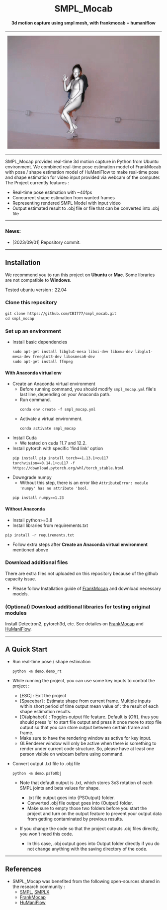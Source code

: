 <h1 align="center">
SMPL_Mocab
</h1>
<h4 align="center">
3d motion capture using smpl mesh, with frankmocab + humaniflow
</h4>

-------


<p align="center">
    <img src="https://github.com/CBI777/smpl_mocab/blob/master/README_Img/demo_smpl.gif">
</p>


-------
SMPL_Mocap provides real-time 3d motion capture in Python from Ubuntu environment.
We combined real-time pose estimation model of FrankMocab with pose / shape estimation model of HuManiFlow to make real-time pose and shape estimation for video input provided via webcam of the computer.
The Project currently features : 
  - Real-time pose estimation with ~40fps
  - Concurrent shape estimation from wanted frames
  - Representing rendered SMPL Model with input video
  - Output estimated result to .obj file or file that can be converted into .obj file

---------

### News:
  - [2023/09/01] Repository commit.

---------

## Installation

We recommend you to run this project on **Ubuntu** or **Mac**. Some libraries are not compatible to **Windows**.

Tested ubuntu version : 22.04

### Clone this repository
```angular2html
git clone https://github.com/CBI777/smpl_mocab.git
cd smpl_mocap
```

### Set up an environment
- Install basic dependencies
  ```
  sudo apt-get install libglu1-mesa libxi-dev libxmu-dev libglu1-mesa-dev freeglut3-dev libosmesa6-dev
  sudo apt-get install ffmpeg
  ```
#### With Anaconda virtual env

- Create an Anaconda virtual environment
  - Before running command, you should modify ```smpl_mocap.yml``` file's last line, depending on your Anaconda path.
  - Run command.
    ```
    conda env create -f smpl_mocap.yml
    ```
  - Activate a virtual environment.
    ```angular2html
    conda activate smpl_mocap
    ```
- Install Cuda
  - We tested on cuda 11.7 and 12.2.
- Install pytorch with specific 'find link' option
  ```
  pip install pip install torch==1.13.1+cu117 torchvision==0.14.1+cu117 -f https://download.pytorch.org/whl/torch_stable.html
  ```
- Downgrade numpy
  - Without this step, there is an error like ```AttributeError: module 'numpy' has no attribute 'bool```.
  ```
  pip install numpy==1.23
  ```

#### Without Anaconda

- Install python>=3.8
- Install libraries from requirements.txt
```
pip install -r requirements.txt
```
- Follow extra steps after **Create an Anaconda virtual environment** mentioned above

### Download additional files
There are extra files not uploaded on this repository because of the github capacity issue.
- Please follow Installation guide of [FrankMocap](https://github.com/facebookresearch/frankmocap/blob/main/docs/INSTALL.md) and download necessary models.

### (Optional) Download additional libraries for testing original modules
Install Detectron2, pytorch3d, etc.
See detailes on [FrankMocap](https://github.com/facebookresearch/frankmocap/blob/main/docs/INSTALL.md) 
and [HuManiFlow](https://github.com/akashsengupta1997/HuManiFlow).

---------

## A Quick Start
- Run real-time pose / shape estimation
  ```
  python -m demo.demo_rt
  ```
- While running the project, you can use some key inputs to control the project :
    - [ESC] : Exit the project
    - [Spacebar] : Estimate shape from current frame. Multiple inputs within short period of time output mean value of : the result of each shape estimation results.
    - [O(alphabet)] : Toggles output file feature. Default is {Off}, thus you should press 'o' to start file output and press it once more to stop file output so that you can store output between certain frame and frame.
  - Make sure to have the rendering window as active for key input.
  - GLRenderer window will only be active when there is something to render under current code structure. So, please have at least one person visible on webcam before using command.


- Convert output .txt file to .obj file
  ```
  python -m demo.psToObj
  ```
  - Note that default output is .txt, which stores 3x3 rotation of each SMPL joints and beta values for shape.
    - .txt file output goes into {PSOutput} folder.
    - Converted .obj file output goes into {Output} folder.
    - Make sure to empty those two folders before you start the project and turn on the output feature to prevent your output data from getting contaminated by previous results.
  
  - If you change the code so that the project outputs .obj files directly, you won't need this code.
    - In this case, .obj output goes into Output folder directly if you do not change anything with the saving directory of the code.

---------

## References

- SMPL_Mocap was benefited from the following open-sources shared in the research community :
    - [SMPL](https://smpl.is.tue.mpg.de/), [SMPLX](https://smpl-x.is.tue.mpg.de/)
    - [FrankMocap](https://github.com/facebookresearch/frankmocap)
    - [HuManiFlow](https://github.com/akashsengupta1997/HuManiFlow)
